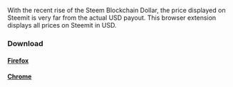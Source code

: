 With the recent rise of the Steem Blockchain Dollar, the price displayed on Steemit is very far from the actual USD payout. This browser extension displays all prices on Steemit in USD.

### Download
#### [Firefox](https://addons.mozilla.org/en-US/firefox/addon/currency-fix-for-steemit/?src=userprofile)
#### [Chrome](https://chrome.google.com/webstore/detail/steem-local-currency-disp/hcjnkmpakmfafpnahjlojkaeilgfhbjm)
